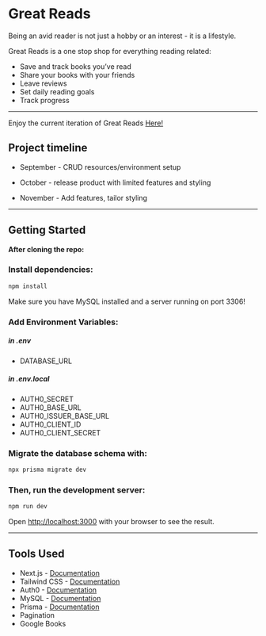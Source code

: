 # Great Reads

Being an avid reader is not just a hobby or an interest - it is a lifestyle.

Great Reads is a one stop shop for everything reading related:

- Save and track books you’ve read
- Share your books with your friends
- Leave reviews
- Set daily reading goals
- Track progress

---

Enjoy the current iteration of Great Reads [Here!](https://great-reads-qacg-lartg.vercel.app/)

## Project timeline

- September - CRUD resources/environment setup

- October - release product with limited features and styling

- November - Add features, tailor styling

---

## Getting Started

**After cloning the repo:**

### Install dependencies:

```bash
npm install
```

Make sure you have MySQL installed and a server running on port 3306!

### Add Environment Variables:

##### in .env

- DATABASE_URL

##### in .env.local

- AUTH0_SECRET
- AUTH0_BASE_URL
- AUTH0_ISSUER_BASE_URL
- AUTH0_CLIENT_ID
- AUTH0_CLIENT_SECRET

### Migrate the database schema with:

```bash
npx prisma migrate dev
```

### Then, run the development server:

```bash
npm run dev
```

Open [http://localhost:3000](http://localhost:3000) with your browser to see the result.

---

## Tools Used

- Next.js - [Documentation](https://nextjs.org/docs)
- Tailwind CSS - [Documentation](https://tailwindcss.com/docs/installation)
- Auth0 - [Documentation](https://auth0.com/docs/)
- MySQL - [Documentation](https://dev.mysql.com/doc/)
- Prisma - [Documentation](https://www.prisma.io/docs/)
- Pagination
- Google Books
